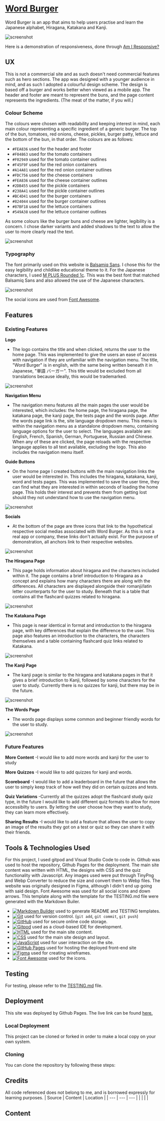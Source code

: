 # [Word Burger]()

Word Burger is an app that aims to help users practise and learn the Japanese alphabet, Hiragana, Katakana and Kanji. 

![screenshot]()

Here is a demonstration of responsiveness, done through [Am I Responsive?]()

## UX
This is not a commercial site and as such doesn't need commercial features such as hero sections. The app was designed with a younger audience in mind, and as such I adopted a colourful design scheme. The design is based off a burger and works better when viewed as a mobile app. The header and footer are meant to represent the buns, and the page content represents the ingredients. (The meat of the matter, if you will.)

### Colour Scheme

The colours were chosen with readability and keeping interest in mind, each main colour representing a specific ingredient of a generic burger. The top of the bun, tomatoes, red onions, cheese, pickles, burger patty, lettuce and the bottom of the bun, in that order. The colours are as follows:

- `#FEA836` used for the header and footer
- `#F04863` used for the tomato containers
- `#F02949` used for the tomato container outlines
- `#F45F9F` used for the red onion containers
- `#A14A81` used for the red onion container outlines
- `#FDC756` used for the cheese containers
- `#FEA836` used for the cheese container outlines
- `#2DB455` used for the pickle containers
- `#238A41` used for the pickle container outlines
- `#BC4D41` used for the burger containers
- `#824044` used for the burger container outlines
- `#87BF18` used for the lettuce containers
- `#549A38` used for the lettuce container outlines

As some colours like the burger buns and cheese are lighter, legibility is a concern. I chose darker variants and added shadows to the text to allow the user to more clearly read the text. 

![screenshot]()

### Typography

The font primarily used on this website is [Balsamiq Sans](https://fonts.google.com/specimen/Balsamiq+Sans). I chose this for the easy legibility and childlike educational theme to it. For the Japanese characters, I used [M PLUS Rounded 1c](https://fonts.google.com/specimen/M+PLUS+Rounded+1c?query=M+PLUS+Rounded+1c). This was the best font that matched Balsamiq Sans and also allowed the use of the Japanese characters. 

![screenshot]()

The social icons are used from [Font Awesome](https://cdnjs.cloudflare.com/ajax/libs/font-awesome/6.5.2/css/all.min.css).

## Features

### Existing Features

**Logo**
- The logo contains the title and when clicked, returns the user to the home page. This was implemented to give the users an ease of access with navigation if they are unfamiliar with the navigation menu. The title, "Word Burger" is in english, with the same being written beneath it in Japanese, "単語 バーガー". This title would be excluded from all translations because ideally, this would be trademarked. 

![screenshot]()

**Navigation Menu**
- The navigation menu features all the main pages the user would be interested, which includes: the home page, the hiragana page, the katakana page, the kanji page, the tests page and the words page. After the words page link is the, site language dropdown menu. This menu is within the navigation menu as a standalone dropdown menu, containing language options for the user to select. The languages available are: English, French, Spanish, German, Portuguese, Russian and Chinese. When any of these are clicked, the page reloads with the respective langauge applies to all text available, excluding the logo. This also includes the navigation menu itself.

**Guide Buttons**
- On the home page I created buttons with the main navigation links the user would be interested in. This includes the hiragana, katakana, kanji, word and tests pages. This was implemented to save the user time, they can find what they are interested in within seconds of loading the home page. This holds their interest and prevents them from getting lost should they not understand how to use the navigation menu. 

![screenshot]()

**Socials**
- At the bottom of the page are three icons that link to the hypothetical respective social medias associated with Word Burger. As this is not a real app or company, these links don't actually exist. For the purpose of demonstration, all anchors link to their respective websites.

![screenshot]()

**The Hiragana Page**
- This page holds information about hiragana and the characters included within it. The page contains a brief introduction to Hiragana as a concept and explains how many characters there are along with the differences. All characters are displayed alongside their romanji/latin letter counterparts for the user to study. Beneath that is a table that contains all the flashcard quizzes related to hiragana.

![screenshot]()

**The Katakana Page**
- This page is near identical in format and introduction to the hiragana page, with key differences that explain the difference to the user. This page also features an introduction to the characters, the characters themselves and a table containing flashcard quiz links related to Katakana.

![screenshot]()

**The Kanji Page**
- The kanji page is similar to the hiragana and katakana pages in that it gives a brief introduction to Kanji, followed by some characters for the user to study. Currently there is no quizzes for kanji, but there may be in the future.

![screenshot]()

**The Words Page**
- The words page displays some common and beginner friendly words for the user to study.

![screenshot]()

### Future Features

**More Content**
-I would like to add more words and kanji for the user to study

**More Quizzes**
-I would like to add quizzes for kanji and words.

**Scoreboard**
-I would like to add a leaderboard in the future that allows the user to simply keep track of how well they did on certain quizzes and tests.

**Quiz Variations**
-Currently all the quizzes adopt the flashcard study quiz type, in the future I would like to add different quiz formats to allow for more accessibilty to users. By letting the user choose how they want to study, they can learn more effectively.

**Sharing Results**
-I would like to add a feature that allows the user to copy an image of the results they got on a test or quiz so they can share it with their friends. 

## Tools & Technologies Used
For this project, I used gitpod and Visual Studio Code to code in. Github was used to host the repository, Github Pages for the deployment. The main site content was written with HTML, the designs with CSS and the quiz functionality with Javascript. Any images used were put through TinyPng and Webp Converter to reduce the size and convert them to Webp files. The website was originally designed in Figma, although I didn't end up going with said design. Font Awesome was used for all social icons and down arrows. This template along with the template for the TESTING.md file were generated with the Markdown Builer.

- [![Markdown Builder](https://img.shields.io/badge/Markdown_Builder-grey?logo=markdown&logoColor=000000)](https://tim.2bn.dev/markdown-builder) used to generate README and TESTING templates.
- [![Git](https://img.shields.io/badge/Git-grey?logo=git&logoColor=F05032)](https://git-scm.com) used for version control. (`git add`, `git commit`, `git push`)
- [![GitHub](https://img.shields.io/badge/GitHub-grey?logo=github&logoColor=181717)](https://github.com) used for secure online code storage.
- [![Gitpod](https://img.shields.io/badge/Gitpod-grey?logo=gitpod&logoColor=FFAE33)](https://gitpod.io) used as a cloud-based IDE for development.
- [![HTML](https://img.shields.io/badge/HTML-grey?logo=html5&logoColor=E34F26)](https://en.wikipedia.org/wiki/HTML) used for the main site content.
- [![CSS](https://img.shields.io/badge/CSS-grey?logo=css3&logoColor=1572B6)](https://en.wikipedia.org/wiki/CSS) used for the main site design and layout.
- [![JavaScript](https://img.shields.io/badge/JavaScript-grey?logo=javascript&logoColor=F7DF1E)](https://www.javascript.com) used for user interaction on the site.
- [![GitHub Pages](https://img.shields.io/badge/GitHub_Pages-grey?logo=githubpages&logoColor=222222)](https://pages.github.com) used for hosting the deployed front-end site
- [![Figma](https://img.shields.io/badge/Figma-grey?logo=figma&logoColor=F24E1E)](https://www.figma.com) used for creating wireframes.
- [![Font Awesome](https://img.shields.io/badge/Font_Awesome-grey?logo=fontawesome&logoColor=528DD7)](https://fontawesome.com) used for the icons.

## Testing
For testing, please refer to the [TESTING.md]() file.

## Deployment
This site was deployed by Github Pages. The live link can be found [here.]()

### Local Deployment

This project can be cloned or forked in order to make a local copy on your own system.

### Cloning

You can clone the repository by following these steps:

## Credits 
All code referenced does not belong to me, and is borrowed expressly for learning purposes.
| Source | Content | Location |
| --- | --- | --- |
| []() | | |

## Content
